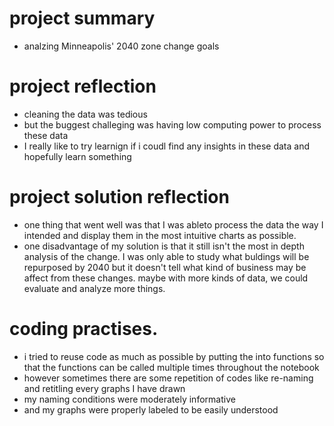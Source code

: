 # project summary
- analzing Minneapolis' 2040 zone change goals

# project reflection
- cleaning the data was tedious
- but the buggest challeging was having low computing power to process these data
- I really like to try learnign if i coudl find any insights in these data and hopefully learn something

# project solution reflection
- one thing that went well was that I was ableto process the data the way I intended and display them in the most intuitive charts as possible.
- one disadvantage of my solution is that it still isn't the most in depth analysis of the change. I was only able to study what buldings will be repurposed by 2040 but it doesn't tell what kind of business may be affect from these changes. maybe with more kinds of data, we could evaluate and analyze more things.

# coding practises.
- i tried to reuse code as much as possible by putting the into functions so that the functions can be called multiple times throughout the notebook
- however sometimes there are some repetition of codes like re-naming and retitling every graphs I have drawn
- my naming conditions were moderately informative 
- and my graphs were properly labeled to be easily understood